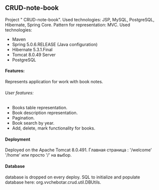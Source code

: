 ## CRUD-note-book
Project " CRUD-note-book". Used technologies: JSP, MySQL, PostgreSQL, Hibernate, Spring Core. Pattern for representation: MVC.
Used technologies:
* Maven
* Spring 5.0.6.RELEASE (Java configuration)
* Hibernate 5.3.1.Final
* Tomcat 8.0.49 Server
* PostgreSQL

#### Features:
Represents application for work with book notes.

###### User features:
*   Books table representation.
*   Book description representation.
*   Pagination.
*   Book search by year.
*   Add, delete, mark functionality for books.

#### Deployment
Deployed on the Apache Tomcat 8.0.491.
Главная страница : '/welcome' '/home' или просто '/' на выбор.

#### Database
database is dropped on every deploy.
SQL to initialize and populate database here: org.vvchebotar.crud.util.DBUtils.


